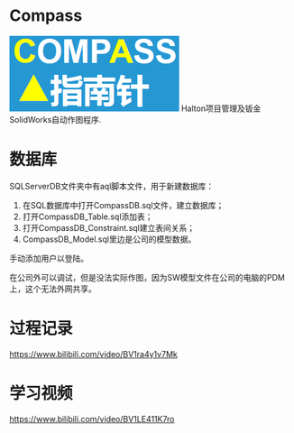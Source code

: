 # Compass

![image](https://raw.githubusercontent.com/felixzhu1989/Compass/main/Compass/images/COMPASS.png)
Halton项目管理及钣金SolidWorks自动作图程序.

# 数据库

SQLServerDB文件夹中有aql脚本文件，用于新建数据库：

1. 在SQL数据库中打开CompassDB.sql文件，建立数据库；
2. 打开CompassDB_Table.sql添加表；
3. 打开CompassDB_Constraint.sql建立表间关系；
4. CompassDB_Model.sql里边是公司的模型数据。

手动添加用户以登陆。

在公司外可以调试，但是没法实际作图，因为SW模型文件在公司的电脑的PDM上，这个无法外网共享。


# 过程记录

 https://www.bilibili.com/video/BV1ra4y1v7Mk
 
# 学习视频

 https://www.bilibili.com/video/BV1LE411K7ro
 
 
 

